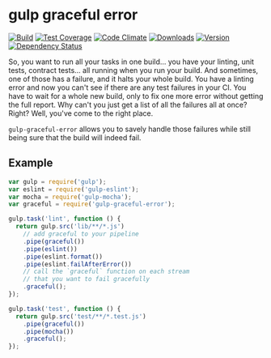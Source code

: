 # gulp graceful error

[![Build][1]][2]
[![Test Coverage][3]][4]
[![Code Climate][5]][6]
[![Downloads][7]][8]
[![Version][9]][8]
[![Dependency Status][10]][11]

[1]: https://travis-ci.org/catdad/gulp-graceful-error.svg?branch=master
[2]: https://travis-ci.org/catdad/gulp-graceful-error

[3]: https://codeclimate.com/github/catdad/gulp-graceful-error/badges/coverage.svg
[4]: https://codeclimate.com/github/catdad/gulp-graceful-error/coverage

[5]: https://codeclimate.com/github/catdad/gulp-graceful-error/badges/gpa.svg
[6]: https://codeclimate.com/github/catdad/gulp-graceful-error

[7]: https://img.shields.io/npm/dm/gulp-graceful-error.svg
[8]: https://www.npmjs.com/package/gulp-graceful-error
[9]: https://img.shields.io/npm/v/gulp-graceful-error.svg

[10]: https://david-dm.org/catdad/gulp-graceful-error.svg
[11]: https://david-dm.org/catdad/gulp-graceful-error

So, you want to run all your tasks in one build... you have your linting, unit tests, contract tests... all running when you run your build. And sometimes, one of those has a failure, and it halts your whole build. You have a linting error and now you can't see if there are any test failures in your CI. You have to wait for a whole new build, only to fix one more error without getting the full report. Why can't you just get a list of all the failures all at once? Right? Well, you've come to the right place.

`gulp-graceful-error` allows you to savely handle those failures while still being sure that the build will indeed fail.

## Example

```javascript
var gulp = require('gulp');
var eslint = require('gulp-eslint');
var mocha = require('gulp-mocha');
var graceful = require('gulp-graceful-error');

gulp.task('lint', function () {
  return gulp.src('lib/**/*.js')
    // add graceful to your pipeline
    .pipe(graceful())
    .pipe(eslint())
    .pipe(eslint.format())
    .pipe(eslint.failAfterError())
    // call the `graceful` function on each stream
    // that you want to fail gracefully
    .graceful();
});

gulp.task('test', function () {
  return gulp.src('test/**/*.test.js')
    .pipe(graceful())
    .pipe(mocha())
    .graceful();
});
```
